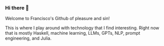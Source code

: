 ### Hi there 👋

Welcome to Francisco's Github of pleasure and sin! 

This is where I play around with technology that I find interesting. 
Right now that is mostly Haskell, machine learning, LLMs, GPTs, NLP, prompt engineering, and Julia. 

<!--
**freefrancisco/freefrancisco** is a ✨ _special_ ✨ repository because its `README.md` (this file) appears on your GitHub profile.

Here are some ideas to get you started:

- 🔭 I’m currently working on ...
- 🌱 I’m currently learning ...
- 👯 I’m looking to collaborate on ...
- 🤔 I’m looking for help with ...
- 💬 Ask me about ...
- 📫 How to reach me: ...
- 😄 Pronouns: ...
- ⚡ Fun fact: ...
-->
